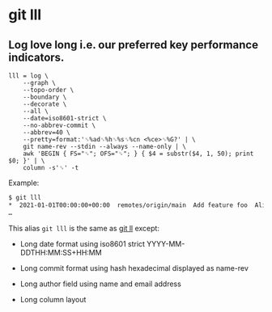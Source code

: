 # git lll

## Log love long i.e. our preferred key performance indicators.

```gitconfig
lll = log \
    --graph \
    --topo-order \
    --boundary \
    --decorate \
    --all \
    --date=iso8601-strict \
    --no-abbrev-commit \
    --abbrev=40 \
    --pretty=format:'␟%ad␟%h␟%s␟%cn <%ce>␟%G?' | \
    git name-rev --stdin --always --name-only | \
    awk 'BEGIN { FS="␟"; OFS="␟"; } { $4 = substr($4, 1, 50); print $0; }' | \
    column -s'␟' -t
```

Example:

```sh
$ git lll
*  2021-01-01T00:00:00+00:00  remotes/origin/main  Add feature foo  Alice Adams <alice@example.com>  N
…
```

This alias `git lll` is the same as [git ll](../git-ll) except:

  * Long date format using iso8601 strict YYYY-MM-DDTHH:MM:SS+HH:MM

  * Long commit format using hash hexadecimal displayed as name-rev

  * Long author field using name and email address

  * Long column layout
